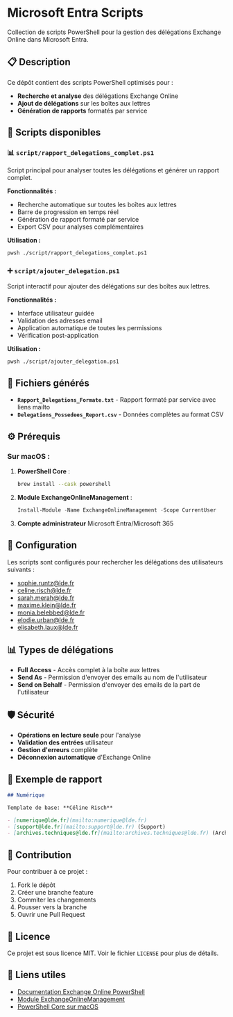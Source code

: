 # Microsoft Entra Scripts

Collection de scripts PowerShell pour la gestion des délégations Exchange Online dans Microsoft Entra.

## 📋 Description

Ce dépôt contient des scripts PowerShell optimisés pour :
- **Recherche et analyse** des délégations Exchange Online
- **Ajout de délégations** sur les boîtes aux lettres
- **Génération de rapports** formatés par service

## 🚀 Scripts disponibles

### 📊 `script/rapport_delegations_complet.ps1`
Script principal pour analyser toutes les délégations et générer un rapport complet.

**Fonctionnalités :**
- Recherche automatique sur toutes les boîtes aux lettres
- Barre de progression en temps réel
- Génération de rapport formaté par service
- Export CSV pour analyses complémentaires

**Utilisation :**
```bash
pwsh ./script/rapport_delegations_complet.ps1
```

### ➕ `script/ajouter_delegation.ps1`
Script interactif pour ajouter des délégations sur des boîtes aux lettres.

**Fonctionnalités :**
- Interface utilisateur guidée
- Validation des adresses email
- Application automatique de toutes les permissions
- Vérification post-application

**Utilisation :**
```bash
pwsh ./script/ajouter_delegation.ps1
```

## 📁 Fichiers générés

- **`Rapport_Delegations_Formate.txt`** - Rapport formaté par service avec liens mailto
- **`Delegations_Possedees_Report.csv`** - Données complètes au format CSV

## ⚙️ Prérequis

### Sur macOS :
1. **PowerShell Core** :
   ```bash
   brew install --cask powershell
   ```

2. **Module ExchangeOnlineManagement** :
   ```powershell
   Install-Module -Name ExchangeOnlineManagement -Scope CurrentUser
   ```

3. **Compte administrateur** Microsoft Entra/Microsoft 365

## 🔧 Configuration

Les scripts sont configurés pour rechercher les délégations des utilisateurs suivants :
- sophie.runtz@lde.fr
- celine.risch@lde.fr
- sarah.merah@lde.fr
- maxime.klein@lde.fr
- monia.belebbed@lde.fr
- elodie.urban@lde.fr
- elisabeth.laux@lde.fr

## 📊 Types de délégations

- **Full Access** - Accès complet à la boîte aux lettres
- **Send As** - Permission d'envoyer des emails au nom de l'utilisateur
- **Send on Behalf** - Permission d'envoyer des emails de la part de l'utilisateur

## 🛡️ Sécurité

- **Opérations en lecture seule** pour l'analyse
- **Validation des entrées** utilisateur
- **Gestion d'erreurs** complète
- **Déconnexion automatique** d'Exchange Online

## 📝 Exemple de rapport

```markdown
## Numérique

Template de base: **Céline Risch**

- [numerique@lde.fr](mailto:numerique@lde.fr)
- [support@lde.fr](mailto:support@lde.fr) (Support)
- [archives.techniques@lde.fr](mailto:archives.techniques@lde.fr) (Archives techniques)
```

## 🤝 Contribution

Pour contribuer à ce projet :
1. Fork le dépôt
2. Créer une branche feature
3. Commiter les changements
4. Pousser vers la branche
5. Ouvrir une Pull Request

## 📄 Licence

Ce projet est sous licence MIT. Voir le fichier `LICENSE` pour plus de détails.

## 🔗 Liens utiles

- [Documentation Exchange Online PowerShell](https://docs.microsoft.com/en-us/powershell/exchange/exchange-online-powershell)
- [Module ExchangeOnlineManagement](https://www.powershellgallery.com/packages/ExchangeOnlineManagement)
- [PowerShell Core sur macOS](https://docs.microsoft.com/en-us/powershell/scripting/install/installing-powershell-core-on-macos)

